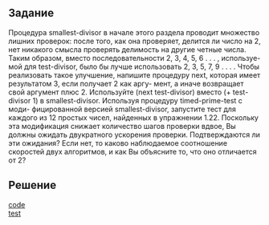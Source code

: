 ## Задание
Процедура smallest-divisor в начале этого раздела проводит множество лишних проверок: после того, как она проверяет, делится ли число на 2, нет никакого смысла проверять делимость на другие четные числа. Таким образом, вместо последовательности 2, 3, 4, 5, 6 . . . , используе- мой для test-divisor, было бы лучше использовать 2, 3, 5, 7, 9 . . . . Чтобы реализовать такое улучшение, напишите процедуру next, которая имеет результатом 3, если получает 2 как аргу- мент, а иначе возвращает свой аргумент плюс 2. Используйте (next test-divisor) вместо (+ test-divisor 1) в smallest-divisor. Используя процедуру timed-prime-test с моди- фицированной версией smallest-divisor, запустите тест для каждого из 12 простых чисел, найденных в упражнении 1.22. Поскольку эта модификация снижает количество шагов проверки вдвое, Вы должны ожидать двукратного ускорения проверки. Подтверждаются ли эти ожидания? Если нет, то каково наблюдаемое соотношение скоростей двух алгоритмов, и как Вы объясните то, что оно отличается от 2?

## Решение
[code](../../src/chapter01/solution1_23.rkt)  
[test](../../test/chapter01/test1_23.rkt)
